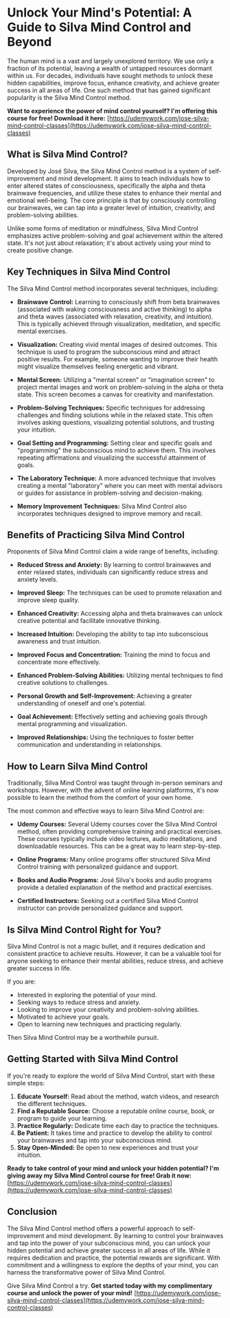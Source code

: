 # Unlock Your Mind's Potential: A Guide to Silva Mind Control and Beyond

The human mind is a vast and largely unexplored territory. We use only a fraction of its potential, leaving a wealth of untapped resources dormant within us. For decades, individuals have sought methods to unlock these hidden capabilities, improve focus, enhance creativity, and achieve greater success in all areas of life. One such method that has gained significant popularity is the Silva Mind Control method.

**Want to experience the power of mind control yourself? I'm offering this course for free! Download it here:** [https://udemywork.com/jose-silva-mind-control-classes](https://udemywork.com/jose-silva-mind-control-classes)

## What is Silva Mind Control?

Developed by José Silva, the Silva Mind Control method is a system of self-improvement and mind development. It aims to teach individuals how to enter altered states of consciousness, specifically the alpha and theta brainwave frequencies, and utilize these states to enhance their mental and emotional well-being. The core principle is that by consciously controlling our brainwaves, we can tap into a greater level of intuition, creativity, and problem-solving abilities.

Unlike some forms of meditation or mindfulness, Silva Mind Control emphasizes active problem-solving and goal achievement within the altered state. It's not just about relaxation; it's about actively using your mind to create positive change.

## Key Techniques in Silva Mind Control

The Silva Mind Control method incorporates several techniques, including:

*   **Brainwave Control:** Learning to consciously shift from beta brainwaves (associated with waking consciousness and active thinking) to alpha and theta waves (associated with relaxation, creativity, and intuition). This is typically achieved through visualization, meditation, and specific mental exercises.

*   **Visualization:** Creating vivid mental images of desired outcomes. This technique is used to program the subconscious mind and attract positive results. For example, someone wanting to improve their health might visualize themselves feeling energetic and vibrant.

*   **Mental Screen:** Utilizing a "mental screen" or "imagination screen" to project mental images and work on problem-solving in the alpha or theta state. This screen becomes a canvas for creativity and manifestation.

*   **Problem-Solving Techniques:** Specific techniques for addressing challenges and finding solutions while in the relaxed state. This often involves asking questions, visualizing potential solutions, and trusting your intuition.

*   **Goal Setting and Programming:** Setting clear and specific goals and "programming" the subconscious mind to achieve them. This involves repeating affirmations and visualizing the successful attainment of goals.

*   **The Laboratory Technique:** A more advanced technique that involves creating a mental "laboratory" where you can meet with mental advisors or guides for assistance in problem-solving and decision-making.

*   **Memory Improvement Techniques:** Silva Mind Control also incorporates techniques designed to improve memory and recall.

## Benefits of Practicing Silva Mind Control

Proponents of Silva Mind Control claim a wide range of benefits, including:

*   **Reduced Stress and Anxiety:** By learning to control brainwaves and enter relaxed states, individuals can significantly reduce stress and anxiety levels.

*   **Improved Sleep:** The techniques can be used to promote relaxation and improve sleep quality.

*   **Enhanced Creativity:** Accessing alpha and theta brainwaves can unlock creative potential and facilitate innovative thinking.

*   **Increased Intuition:** Developing the ability to tap into subconscious awareness and trust intuition.

*   **Improved Focus and Concentration:** Training the mind to focus and concentrate more effectively.

*   **Enhanced Problem-Solving Abilities:** Utilizing mental techniques to find creative solutions to challenges.

*   **Personal Growth and Self-Improvement:** Achieving a greater understanding of oneself and one's potential.

*   **Goal Achievement:** Effectively setting and achieving goals through mental programming and visualization.

*   **Improved Relationships:** Using the techniques to foster better communication and understanding in relationships.

## How to Learn Silva Mind Control

Traditionally, Silva Mind Control was taught through in-person seminars and workshops. However, with the advent of online learning platforms, it's now possible to learn the method from the comfort of your own home.

The most common and effective ways to learn Silva Mind Control are:

*   **Udemy Courses:** Several Udemy courses cover the Silva Mind Control method, often providing comprehensive training and practical exercises. These courses typically include video lectures, audio meditations, and downloadable resources. This can be a great way to learn step-by-step.

*   **Online Programs:** Many online programs offer structured Silva Mind Control training with personalized guidance and support.

*   **Books and Audio Programs:** José Silva's books and audio programs provide a detailed explanation of the method and practical exercises.

*   **Certified Instructors:** Seeking out a certified Silva Mind Control instructor can provide personalized guidance and support.

## Is Silva Mind Control Right for You?

Silva Mind Control is not a magic bullet, and it requires dedication and consistent practice to achieve results. However, it can be a valuable tool for anyone seeking to enhance their mental abilities, reduce stress, and achieve greater success in life.

If you are:

*   Interested in exploring the potential of your mind.
*   Seeking ways to reduce stress and anxiety.
*   Looking to improve your creativity and problem-solving abilities.
*   Motivated to achieve your goals.
*   Open to learning new techniques and practicing regularly.

Then Silva Mind Control may be a worthwhile pursuit.

## Getting Started with Silva Mind Control

If you're ready to explore the world of Silva Mind Control, start with these simple steps:

1.  **Educate Yourself:** Read about the method, watch videos, and research the different techniques.
2.  **Find a Reputable Source:** Choose a reputable online course, book, or program to guide your learning.
3.  **Practice Regularly:** Dedicate time each day to practice the techniques.
4.  **Be Patient:** It takes time and practice to develop the ability to control your brainwaves and tap into your subconscious mind.
5.  **Stay Open-Minded:** Be open to new experiences and trust your intuition.

**Ready to take control of your mind and unlock your hidden potential? I'm giving away my Silva Mind Control course for free! Grab it now:** [https://udemywork.com/jose-silva-mind-control-classes](https://udemywork.com/jose-silva-mind-control-classes)

## Conclusion

The Silva Mind Control method offers a powerful approach to self-improvement and mind development. By learning to control your brainwaves and tap into the power of your subconscious mind, you can unlock your hidden potential and achieve greater success in all areas of life. While it requires dedication and practice, the potential rewards are significant. With commitment and a willingness to explore the depths of your mind, you can harness the transformative power of Silva Mind Control.

Give Silva Mind Control a try. **Get started today with my complimentary course and unlock the power of your mind!** [https://udemywork.com/jose-silva-mind-control-classes](https://udemywork.com/jose-silva-mind-control-classes)
